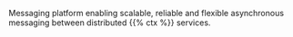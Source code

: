 Messaging platform enabling scalable, reliable and flexible asynchronous messaging between distributed {{% ctx %}} services.